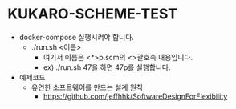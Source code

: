 # KUKARO-SCHEME-TEST

* docker-compose 실행시켜야 합니다.
    * ./run.sh <이름>
        * 여기서 이름은 <*>p.scm의 <>괄호속 내용입니다.
        * ex) ./run.sh 47을 하면 47p를 실행합니다.
* 예제코드
    * 유연한 소프트웨어를 만드는 설계 원칙
        * https://github.com/jeffhhk/SoftwareDesignForFlexibility
